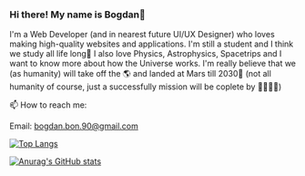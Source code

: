 ### Hi there! My name is Bogdan👋

I'm a Web Developer (and in nearest future UI/UX Designer) who loves making high-quality websites and applications. I'm still a student and I think we study all life long🤣 I also love Physics, Astrophysics, Spacetrips and I want to know more about how the Universe works.
I'm really believe that we (as humanity) will take off the 🌎 and landed at Mars till 2030🚀 (not all humanity of course, just a successfully mission will be coplete by 👨‍🚀👩‍🚀)

📫 How to reach me:

Email: bogdan.bon.90@gmail.com

[![Top Langs](https://github-readme-stats.vercel.app/api/top-langs/?username=BogdanBon&theme=dracula&layout=compact)](https://github.com/anuraghazra/github-readme-stats)

[![Anurag's GitHub stats](https://github-readme-stats.vercel.app/api?username=BogdanBon&theme=dracula&count_private=true&show_icons=true)](https://github.com/anuraghazra/github-readme-stats)

